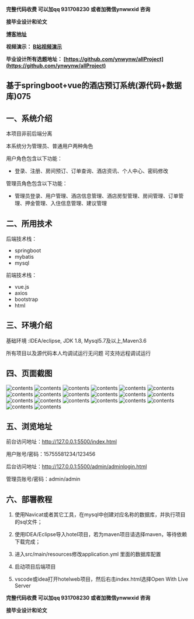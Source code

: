 **完整代码收费  可以加qq 931708230 或者加微信ynwwxid 咨询**

**接毕业设计和论文**

**[博客地址](https://blog.csdn.net/2303_76227485/article/details/131092988)**

**视频演示：
[B站视频演示](https://www.bilibili.com/video/BV1Hh411P7NX/)**

**毕业设计所有选题地址：
[https://github.com/ynwynw/allProject](https://github.com/ynwynw/allProject)**

## 基于springboot+vue的酒店预订系统(源代码+数据库)075

## 一、系统介绍
本项目非前后端分离

本系统分为管理员、普通用户两种角色

用户角色包含以下功能：
- 登录、注册、房间预订、订单查询、酒店资讯、个人中心、密码修改

管理员角色包含以下功能：
- 管理员登录、用户管理、酒店信息管理、酒店房型管理、房间管理、订单管理、押金管理、入住信息管理、建议管理


## 二、所用技术

后端技术栈：

- springboot
- mybatis
- mysql

前端技术栈：

- vue.js
- axios
- bootstrap
- html



## 三、环境介绍

基础环境 :IDEA/eclipse, JDK 1.8, Mysql5.7及以上,Maven3.6

所有项目以及源代码本人均调试运行无问题 可支持远程调试运行

## 四、页面截图

![contents](./picture/picture1.png)
![contents](./picture/picture2.png)
![contents](./picture/picture3.png)
![contents](./picture/picture4.png)
![contents](./picture/picture5.png)
![contents](./picture/picture6.png)
![contents](./picture/picture6-1.png)
![contents](./picture/picture7.png)
![contents](./picture/picture8.png)
![contents](./picture/picture9.png)
![contents](./picture/picture10.png)
![contents](./picture/picture11.png)
![contents](./picture/picture12.png)
![contents](./picture/picture13.png)
![contents](./picture/picture14.png)
![contents](./picture/picture15.png)
![contents](./picture/picture16.png)
![contents](./picture/picture17.png)
![contents](./picture/picture18.png)
![contents](./picture/picture19.png)

## 五、浏览地址
前台访问地址：http://127.0.0.1:5500/index.html

用户账号/密码：15755581234/123456

后台访问地址：http://127.0.0.1:5500/admin/adminlogin.html

管理员账号/密码：admin/admin

## 六、部署教程

1. 使用Navicat或者其它工具，在mysql中创建对应名称的数据库，并执行项目的sql文件；

2. 使用IDEA/Eclipse导入hotel项目，若为maven项目请选择maven，等待依赖下载完成；

3. 进入src/main/resources修改application.yml 里面的数据库配置

4. 启动项目后端项目

5. vscode或idea打开hotelweb项目，然后右击index.html选择Open With Live Server


**完整代码收费  可以加qq 931708230 或者加微信ynwwxid 咨询**

**接毕业设计和论文**





